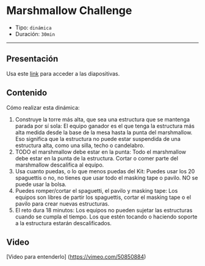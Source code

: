 # Marshmallow Challenge

* Tipo: `dinámica`
* Duración: `30min`

***

## Presentación
Usa este [link](https://docs.google.com/presentation/d/1x9mBFeRXgTuoAcLkfWKA9CMX_2704ocZ1iWfFqagP0w/edit#slide=id.g38e9765181_0_212) para acceder a las diapositivas.

## Contenido
Cómo realizar esta dinámica:
1. Construye la torre más alta, que sea una estructura que se mantenga parada por sí sola: El equipo ganador es el que tenga la estructura más alta medida desde la base de la mesa hasta la punta del marshmallow. Eso significa que la estructura no puede estar suspendida de una estructura alta, como una silla, techo o candelabro.
2. TODO el marshmallow debe estar en la punta: Todo el marshmallow debe estar en la punta de la estructura. Cortar o comer parte del marshmallow descalifica al equipo.
3. Usa cuanto puedas, o lo que menos puedas del Kit: Puedes usar los 20 spaguettis o no, no tienes que usar todo el masking tape o pavilo. NO se puede usar la bolsa.
4. Puedes romper/cortar el spaguetti, el pavilo y masking tape: Los equipos son libres de partir los spaguettis, cortar el masking tape o el pavilo para crear nuevas estructuras.
5. El reto dura 18 minutos: Los equipos no pueden sujetar las estructuras cuando se cumpla el tiempo. Los que estén tocando o haciendo soporte a la estructura estarán descalificados.

## Video
[Video para entenderlo] (https://vimeo.com/50850884)
